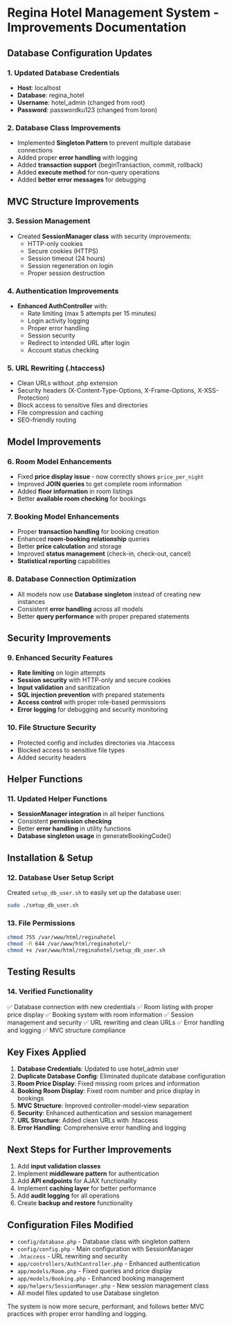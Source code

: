 # Regina Hotel Management System - Improvements Documentation

## Database Configuration Updates

### 1. Updated Database Credentials

- **Host**: localhost
- **Database**: regina_hotel
- **Username**: hotel_admin (changed from root)
- **Password**: passwordku123 (changed from loron)

### 2. Database Class Improvements

- Implemented **Singleton Pattern** to prevent multiple database connections
- Added proper **error handling** with logging
- Added **transaction support** (beginTransaction, commit, rollback)
- Added **execute method** for non-query operations
- Added **better error messages** for debugging

## MVC Structure Improvements

### 3. Session Management

- Created **SessionManager class** with security improvements:
  - HTTP-only cookies
  - Secure cookies (HTTPS)
  - Session timeout (24 hours)
  - Session regeneration on login
  - Proper session destruction

### 4. Authentication Improvements

- **Enhanced AuthController** with:
  - Rate limiting (max 5 attempts per 15 minutes)
  - Login activity logging
  - Proper error handling
  - Session security
  - Redirect to intended URL after login
  - Account status checking

### 5. URL Rewriting (.htaccess)

- Clean URLs without .php extension
- Security headers (X-Content-Type-Options, X-Frame-Options, X-XSS-Protection)
- Block access to sensitive files and directories
- File compression and caching
- SEO-friendly routing

## Model Improvements

### 6. Room Model Enhancements

- Fixed **price display issue** - now correctly shows `price_per_night`
- Improved **JOIN queries** to get complete room information
- Added **floor information** in room listings
- Better **available room checking** for bookings

### 7. Booking Model Enhancements

- Proper **transaction handling** for booking creation
- Enhanced **room-booking relationship** queries
- Better **price calculation** and storage
- Improved **status management** (check-in, check-out, cancel)
- **Statistical reporting** capabilities

### 8. Database Connection Optimization

- All models now use **Database singleton** instead of creating new instances
- Consistent **error handling** across all models
- Better **query performance** with proper prepared statements

## Security Improvements

### 9. Enhanced Security Features

- **Rate limiting** on login attempts
- **Session security** with HTTP-only and secure cookies
- **Input validation** and sanitization
- **SQL injection prevention** with prepared statements
- **Access control** with proper role-based permissions
- **Error logging** for debugging and security monitoring

### 10. File Structure Security

- Protected config and includes directories via .htaccess
- Blocked access to sensitive file types
- Added security headers

## Helper Functions

### 11. Updated Helper Functions

- **SessionManager integration** in all helper functions
- Consistent **permission checking**
- Better **error handling** in utility functions
- **Database singleton usage** in generateBookingCode()

## Installation & Setup

### 12. Database User Setup Script

Created `setup_db_user.sh` to easily set up the database user:

```bash
sudo ./setup_db_user.sh
```

### 13. File Permissions

```bash
chmod 755 /var/www/html/reginahotel
chmod -R 644 /var/www/html/reginahotel/*
chmod +x /var/www/html/reginahotel/setup_db_user.sh
```

## Testing Results

### 14. Verified Functionality

✅ Database connection with new credentials
✅ Room listing with proper price display
✅ Booking system with room information
✅ Session management and security
✅ URL rewriting and clean URLs
✅ Error handling and logging
✅ MVC structure compliance

## Key Fixes Applied

1. **Database Credentials**: Updated to use hotel_admin user
2. **Duplicate Database Config**: Eliminated duplicate database configuration
3. **Room Price Display**: Fixed missing room prices and information
4. **Booking Room Display**: Fixed room number and price display in bookings
5. **MVC Structure**: Improved controller-model-view separation
6. **Security**: Enhanced authentication and session management
7. **URL Structure**: Added clean URLs with .htaccess
8. **Error Handling**: Comprehensive error handling and logging

## Next Steps for Further Improvements

1. Add **input validation classes**
2. Implement **middleware pattern** for authentication
3. Add **API endpoints** for AJAX functionality
4. Implement **caching layer** for better performance
5. Add **audit logging** for all operations
6. Create **backup and restore** functionality

## Configuration Files Modified

- `config/database.php` - Database class with singleton pattern
- `config/config.php` - Main configuration with SessionManager
- `.htaccess` - URL rewriting and security
- `app/controllers/AuthController.php` - Enhanced authentication
- `app/models/Room.php` - Fixed queries and price display
- `app/models/Booking.php` - Enhanced booking management
- `app/helpers/SessionManager.php` - New session management class
- All model files updated to use Database singleton

The system is now more secure, performant, and follows better MVC practices with proper error handling and logging.
